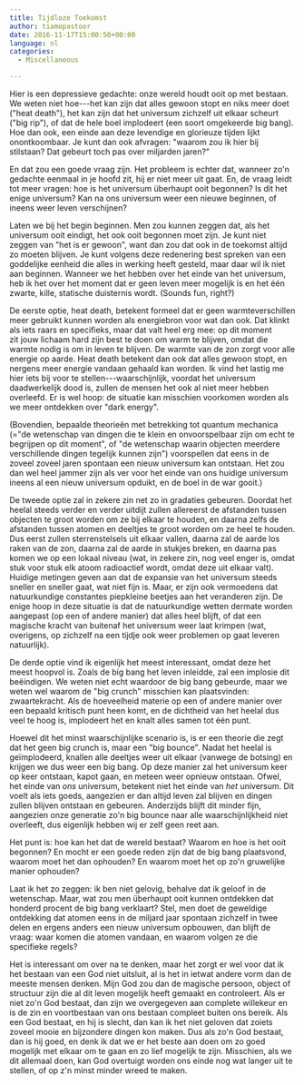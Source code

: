 ```yaml
---
title: Tijdloze Toekomst
author: tiamopastoor
date: 2016-11-17T15:00:50+00:00
language: nl
categories:
  - Miscellaneous

---
```

Hier is een depressieve gedachte: onze wereld houdt ooit op met bestaan. We weten niet hoe---het kan zijn dat alles gewoon stopt en niks meer doet ("heat death"), het kan zijn dat het universum zichzelf uit elkaar scheurt ("big rip"), of dat de hele boel implodeert (een soort omgekeerde big bang). Hoe dan ook, een einde aan deze levendige en glorieuze tijden lijkt onontkoombaar. Je kunt dan ook afvragen: "waarom zou ik hier bij stilstaan? Dat gebeurt toch pas over miljarden jaren?"

En dat zou een goede vraag zijn. Het probleem is echter dat, wanneer zo'n gedachte eenmaal in je hoofd zit, hij er niet meer uit gaat. En, de vraag leidt tot meer vragen: hoe is het universum überhaupt ooit begonnen? Is dit het enige universum? Kan na ons universum weer een nieuwe beginnen, of ineens weer leven verschijnen?


Laten we bij het begin beginnen. Men zou kunnen zeggen dat, als het universum ooit eindigt, het ook ooit begonnen moet zijn. Je kunt niet zeggen van "het is er gewoon", want dan zou dat ook in de toekomst altijd zo moeten blijven. Je kunt volgens deze redenering best spreken van een goddelijke eenheid die alles in werking heeft gesteld, maar daar wil ik niet aan beginnen. Wanneer we het hebben over het einde van het universum, heb ik het over het moment dat er geen leven meer mogelijk is en het één zwarte, kille, statische duisternis wordt. (Sounds fun, right?)

De eerste optie, heat death, betekent formeel dat er geen warmteverschillen meer gebruikt kunnen worden als energiebron voor wat dan ook. Dat klinkt als iets raars en specifieks, maar dat valt heel erg mee: op dit moment zit jouw lichaam hard zijn best te doen om warm te blijven, omdat die warmte nodig is om in leven te blijven. De warmte van de zon zorgt voor alle energie op aarde. Heat death betekent dan ook dat alles gewoon stopt, en nergens meer energie vandaan gehaald kan worden. Ik vind het lastig me hier iets bij voor te stellen---waarschijnlijk, voordat het universum daadwerkelijk dood is, zullen de mensen het ook al niet meer hebben overleefd. Er is wel hoop: de situatie kan misschien voorkomen worden als we meer ontdekken over "dark energy".

(Bovendien, bepaalde theorieën met betrekking tot quantum mechanica (="de wetenschap van dingen die te klein en onvoorspelbaar zijn om echt te begrijpen op dit moment", of "de wetenschap waarin objecten meerdere verschillende dingen tegelijk kunnen zijn") voorspellen dat eens in de zoveel zoveel jaren spontaan een nieuw universum kan ontstaan. Het zou dan wel heel jammer zijn als ver voor het einde van ons huidige universum ineens al een nieuw universum opduikt, en de boel in de war gooit.)

De tweede optie zal in zekere zin net zo in gradaties gebeuren. Doordat het heelal steeds verder en verder uitdijt zullen allereerst de afstanden tussen objecten te groot worden om ze bij elkaar te houden, en daarna zelfs de afstanden tussen atomen en deeltjes te groot worden om ze heel te houden. Dus eerst zullen sterrenstelsels uit elkaar vallen, daarna zal de aarde los raken van de zon, daarna zal de aarde in stukjes breken, en daarna pas komen we op een lokaal niveau (wat, in zekere zin, nog veel enger is, omdat stuk voor stuk elk atoom radioactief wordt, omdat deze uit elkaar valt). Huidige metingen geven aan dat de expansie van het universum steeds sneller en sneller gaat, wat niet fijn is. Maar, er zijn ook vermoedens dat natuurkundige constantes piepkleine beetjes aan het veranderen zijn. De enige hoop in deze situatie is dat de natuurkundige wetten dermate worden aangepast (op een of andere manier) dat alles heel blijft, of dat een magische kracht van buitenaf het universum weer laat krimpen (wat, overigens, op zichzelf na een tijdje ook weer problemen op gaat leveren natuurlijk).

De derde optie vind ik eigenlijk het meest interessant, omdat deze het meest hoopvol is. Zoals de big bang het leven inleidde, zal een implosie dit beëindigen. We weten niet echt waardoor de big bang gebeurde, maar we weten wel waarom de "big crunch" misschien kan plaatsvinden: zwaartekracht. Als de hoeveelheid materie op een of andere manier over een bepaald kritisch punt heen komt, en de dichtheid van het heelal dus veel te hoog is, implodeert het en knalt alles samen tot één punt.

Hoewel dit het minst waarschijnlijke scenario is, is er een theorie die zegt dat het geen big crunch is, maar een "big bounce". Nadat het heelal is geïmplodeerd, knallen alle deeltjes weer uit elkaar (vanwege de botsing) en krijgen we dus weer een big bang. Op deze manier zal het universum keer op keer ontstaan, kapot gaan, en meteen weer opnieuw ontstaan. Ofwel, het einde van _ons_ universum, betekent niet het einde van _het_ universum. Dit voelt als iets goeds, aangezien er dan altijd leven zal blijven en dingen zullen blijven ontstaan en gebeuren. Anderzijds blijft dit minder fijn, aangezien onze generatie zo'n big bounce naar alle waarschijnlijkheid niet overleeft, dus eigenlijk hebben wij er zelf geen reet aan.

Het punt is: hoe kan het dat de wereld bestaat? Waarom en hoe is het ooit begonnen? En mocht er een goede reden zijn dat de big bang plaatsvond, waarom moet het dan ophouden? En waarom moet het op zo'n gruwelijke manier ophouden?

Laat ik het zo zeggen: ik ben niet gelovig, behalve dat ik geloof in de wetenschap. Maar, wat zou men überhaupt ooit kunnen ontdekken dat honderd procent de big bang verklaart? Stel, men doet de geweldige ontdekking dat atomen eens in de miljard jaar spontaan zichzelf in twee delen en ergens anders een nieuw universum opbouwen, dan blijft de vraag: waar komen die atomen vandaan, en waarom volgen ze die specifieke regels?

Het is interessant om over na te denken, maar het zorgt er wel voor dat ik het bestaan van een God niet uitsluit, al is het in ietwat andere vorm dan de meeste mensen denken. Mijn God zou dan de magische persoon, object of structuur zijn die al dit leven mogelijk heeft gemaakt en controleert. Als er niet zo'n God bestaat, dan zijn we overgegeven aan complete willekeur en is de zin en voortbestaan van ons bestaan compleet buiten ons bereik. Als een God bestaat, en hij is slecht, dan kan ik het niet geloven dat zoiets zoveel mooie en bijzondere dingen kon maken. Dus als zo'n God bestaat, dan is hij goed, en denk ik dat we er het beste aan doen om zo goed mogelijk met elkaar om te gaan en zo lief mogelijk te zijn. Misschien, als we dit allemaal doen, kan God overtuigt worden ons einde nog wat langer uit te stellen, of op z'n minst minder wreed te maken.